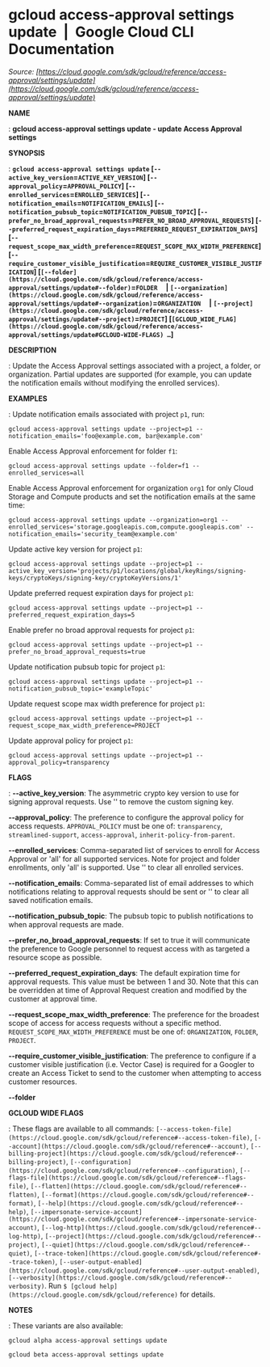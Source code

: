 # gcloud access-approval settings update  |  Google Cloud CLI Documentation

*Source: [https://cloud.google.com/sdk/gcloud/reference/access-approval/settings/update](https://cloud.google.com/sdk/gcloud/reference/access-approval/settings/update)*

**NAME**

: **gcloud access-approval settings update - update Access Approval settings**

**SYNOPSIS**

: **`gcloud access-approval settings update` [`--active_key_version`=`ACTIVE_KEY_VERSION`] [`--approval_policy`=`APPROVAL_POLICY`] [`--enrolled_services`=`ENROLLED_SERVICES`] [`--notification_emails`=`NOTIFICATION_EMAILS`] [`--notification_pubsub_topic`=`NOTIFICATION_PUBSUB_TOPIC`] [`--prefer_no_broad_approval_requests`=`PREFER_NO_BROAD_APPROVAL_REQUESTS`] [`--preferred_request_expiration_days`=`PREFERRED_REQUEST_EXPIRATION_DAYS`] [`--request_scope_max_width_preference`=`REQUEST_SCOPE_MAX_WIDTH_PREFERENCE`] [`--require_customer_visible_justification`=`REQUIRE_CUSTOMER_VISIBLE_JUSTIFICATION`] [`[--folder](https://cloud.google.com/sdk/gcloud/reference/access-approval/settings/update#--folder)`=`FOLDER`     | `[--organization](https://cloud.google.com/sdk/gcloud/reference/access-approval/settings/update#--organization)`=`ORGANIZATION`     | `[--project](https://cloud.google.com/sdk/gcloud/reference/access-approval/settings/update#--project)`=`PROJECT`] [`[GCLOUD_WIDE_FLAG](https://cloud.google.com/sdk/gcloud/reference/access-approval/settings/update#GCLOUD-WIDE-FLAGS) …`]**

**DESCRIPTION**

: Update the Access Approval settings associated with a project, a folder, or
organization. Partial updates are supported (for example, you can update the
notification emails without modifying the enrolled services).

**EXAMPLES**

: Update notification emails associated with project `p1`, run:

```
gcloud access-approval settings update --project=p1 --notification_emails='foo@example.com, bar@example.com'
```

Enable Access Approval enforcement for folder `f1`:

```
gcloud access-approval settings update --folder=f1 --enrolled_services=all
```

Enable Access Approval enforcement for organization `org1` for only
Cloud Storage and Compute products and set the notification emails at the same
time:

```
gcloud access-approval settings update --organization=org1 --enrolled_services='storage.googleapis.com,compute.googleapis.com' --notification_emails='security_team@example.com'
```

Update active key version for project `p1`:

```
gcloud access-approval settings update --project=p1 --active_key_version='projects/p1/locations/global/keyRings/signing-keys/cryptoKeys/signing-key/cryptoKeyVersions/1'
```

Update preferred request expiration days for project `p1`:

```
gcloud access-approval settings update --project=p1 --preferred_request_expiration_days=5
```

Enable prefer no broad approval requests for project `p1`:

```
gcloud access-approval settings update --project=p1 --prefer_no_broad_approval_requests=true
```

Update notification pubsub topic for project `p1`:

```
gcloud access-approval settings update --project=p1 --notification_pubsub_topic='exampleTopic'
```

Update request scope max width preference for project `p1`:

```
gcloud access-approval settings update --project=p1 --request_scope_max_width_preference=PROJECT
```

Update approval policy for project `p1`:

```
gcloud access-approval settings update --project=p1 --approval_policy=transparency
```

**FLAGS**

: **--active_key_version**:
The asymmetric crypto key version to use for signing approval requests. Use ''
to remove the custom signing key.

**--approval_policy**:
The preference to configure the approval policy for access requests.
`APPROVAL_POLICY` must be one of:
`transparency`, `streamlined-support`,
`access-approval`, `inherit-policy-from-parent`.

**--enrolled_services**:
Comma-separated list of services to enroll for Access Approval or 'all' for all
supported services. Note for project and folder enrollments, only 'all' is
supported. Use '' to clear all enrolled services.

**--notification_emails**:
Comma-separated list of email addresses to which notifications relating to
approval requests should be sent or '' to clear all saved notification emails.

**--notification_pubsub_topic**:
The pubsub topic to publish notifications to when approval requests are made.

**--prefer_no_broad_approval_requests**:
If set to true it will communicate the preference to Google personnel to request
access with as targeted a resource scope as possible.

**--preferred_request_expiration_days**:
The default expiration time for approval requests. This value must be between 1
and 30. Note that this can be overridden at time of Approval Request creation
and modified by the customer at approval time.

**--request_scope_max_width_preference**:
The preference for the broadest scope of access for access requests without a
specific method. `REQUEST_SCOPE_MAX_WIDTH_PREFERENCE` must
be one of: `ORGANIZATION`, `FOLDER`, `PROJECT`.

**--require_customer_visible_justification**:
The preference to configure if a customer visible justification (i.e. Vector
Case) is required for a Googler to create an Access Ticket to send to the
customer when attempting to access customer resources.

**--folder**

**GCLOUD WIDE FLAGS**

: These flags are available to all commands: `[--access-token-file](https://cloud.google.com/sdk/gcloud/reference#--access-token-file)`,
`[--account](https://cloud.google.com/sdk/gcloud/reference#--account)`, `[--billing-project](https://cloud.google.com/sdk/gcloud/reference#--billing-project)`,
`[--configuration](https://cloud.google.com/sdk/gcloud/reference#--configuration)`,
`[--flags-file](https://cloud.google.com/sdk/gcloud/reference#--flags-file)`,
`[--flatten](https://cloud.google.com/sdk/gcloud/reference#--flatten)`, `[--format](https://cloud.google.com/sdk/gcloud/reference#--format)`, `[--help](https://cloud.google.com/sdk/gcloud/reference#--help)`, `[--impersonate-service-account](https://cloud.google.com/sdk/gcloud/reference#--impersonate-service-account)`,
`[--log-http](https://cloud.google.com/sdk/gcloud/reference#--log-http)`,
`[--project](https://cloud.google.com/sdk/gcloud/reference#--project)`, `[--quiet](https://cloud.google.com/sdk/gcloud/reference#--quiet)`, `[--trace-token](https://cloud.google.com/sdk/gcloud/reference#--trace-token)`, `[--user-output-enabled](https://cloud.google.com/sdk/gcloud/reference#--user-output-enabled)`,
`[--verbosity](https://cloud.google.com/sdk/gcloud/reference#--verbosity)`.
Run `$ [gcloud help](https://cloud.google.com/sdk/gcloud/reference)` for details.

**NOTES**

: These variants are also available:

```
gcloud alpha access-approval settings update
```

```
gcloud beta access-approval settings update
```